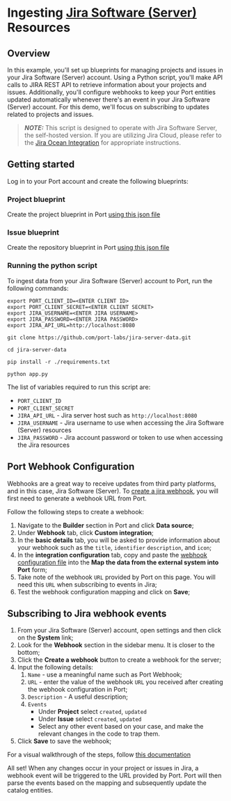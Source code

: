 # Ingesting [Jira Software (Server)](https://www.atlassian.com/software/jira/download-journey) Resources

## Overview

In this example, you'll set up blueprints for managing projects and issues in your Jira Software (Server) account. Using a Python script, you'll make API calls to JIRA REST API to retrieve information about your projects and issues. Additionally, you'll configure webhooks to keep your Port entities updated automatically whenever there's an event in your Jira Software (Server) account. For this demo, we'll focus on subscribing to updates related to projects and issues.

> **_NOTE:_**  This script is designed to operate with Jira Software Server, the self-hosted version. If you are utilizing Jira Cloud, please refer to the [Jira Ocean Integration](https://docs.getport.io/build-your-software-catalog/sync-data-to-catalog/project-management/jira) for appropriate instructions.

## Getting started

Log in to your Port account and create the following blueprints:

### Project blueprint
Create the project blueprint in Port [using this json file](./resources/project.json)

### Issue blueprint
Create the repository blueprint in Port [using this json file](./resources/issue.json)


### Running the python script

To ingest data from your Jira Software (Server) account to Port, run the following commands: 

```
export PORT_CLIENT_ID=<ENTER CLIENT ID>
export PORT_CLIENT_SECRET=<ENTER CLIENT SECRET>
export JIRA_USERNAME=<ENTER JIRA USERNAME>
export JIRA_PASSWORD=<ENTER JIRA PASSWORD>
export JIRA_API_URL=http://localhost:8080

git clone https://github.com/port-labs/jira-server-data.git

cd jira-server-data

pip install -r ./requirements.txt

python app.py
```

The list of variables required to run this script are:
- `PORT_CLIENT_ID`
- `PORT_CLIENT_SECRET`
- `JIRA_API_URL` - Jira server host such as `http://localhost:8080`
- `JIRA_USERNAME` - Jira username to use when accessing the Jira Software (Server) resources
- `JIRA_PASSWORD` - Jira account password or token to use when accessing the Jira resources

## Port Webhook Configuration

Webhooks are a great way to receive updates from third party platforms, and in this case, Jira Software (Server). To [create a jira webhook](https://developer.atlassian.com/server/jira/platform/webhooks/), you will first need to generate a webhook URL from Port.

Follow the following steps to create a webhook:
1. Navigate to the **Builder** section in Port and click **Data source**;
2. Under **Webhook** tab, click **Custom integration**;
3. In the **basic details** tab, you will be asked to provide information about your webhook such as the `title`, `identifier` `description`, and `icon`;
4. In the **integration configuration** tab, copy and paste the [webhook configuration file](./resources/webhook.json) into the **Map the data from the external system into Port** form;
5. Take note of the webhook `URL` provided by Port on this page. You will need this `URL` when subscribing to events in Jira;
6. Test the webhook configuration mapping and click on **Save**;



## Subscribing to Jira webhook events
1. From your Jira Software (Server) account, open settings and then click on the **System** link;
2. Look for the **Webhook** section in the sidebar menu. It is closer to the bottom;
3. Click the **Create a webhook** button to create a webhook for the server; 
5. Input the following details:
    1. `Name` - use a meaningful name such as Port Webhook;
    2. `URL` - enter the value of the webhook `URL` you received after creating the webhook configuration in Port;
    3. `Description` - A useful description;
    4.  `Events` 
        - Under **Project** select `created`, `updated`
        - Under **Issue** select `created`, `updated`
        - Select any other event based on your case, and make the relevant changes in the code to trap them.
6. Click **Save** to save the webhook;

For a visual walkthrough of the steps, follow [this documentation](https://developer.atlassian.com/server/jira/platform/webhooks/)

All set! When any changes occur in your project or issues in Jira, a webhook event will be triggered to the URL provided by Port. Port will then parse the events based on the mapping and subsequently update the catalog entities.
